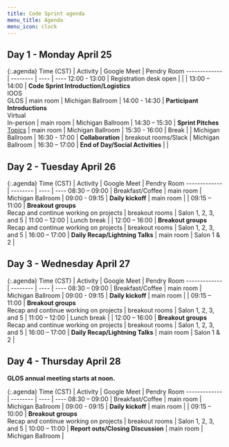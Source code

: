 ```yaml
---
title: Code Sprint agenda
menu_title: Agenda
menu_icon: clock
---
```


## Day 1 - Monday April 25

{:.agenda}
Time (CST)    | Activity | Google Meet | Pendry Room
------------- | -------- | ---- | ----
12:00 - 13:00 | Registration desk open |  |  |
13:00 – 14:00 | **Code Sprint Introduction/Logistics**<br>IOOS<br>GLOS | main room | Michigan Ballroom |
14:00 - 14:30 | **Participant Introductions**<br>Virtual<br>In-person | main room | Michigan Ballroom |
14:30 – 15:30 | **Sprint Pitches**<br>[Topics](https://ioos.github.io/ioos-code-sprint/topics/) | main room | Michigan Ballroom |
15:30 - 16:00 | Break | | Michigan Ballroom |
16:30 - 17:00 | **Collaboration** | breakout rooms/Slack | Michigan Ballroom |
16:30 – 17:00 | **End of Day/Social Activities** |  |

## Day 2 - Tuesday April 26

{:.agenda}
Time (CST)    | Activity | Google Meet | Pendry Room
------------- | -------- | ---- | ----
08:30 – 09:00 | Breakfast/Coffee | main room | Michigan Ballroom | 
09:00 - 09:15 | **Daily kickoff** | main room | |
09:15 – 11:00 | **Breakout groups**<br>Recap and continue working on projects | breakout rooms | Salon 1, 2, 3, and 5 |
11:00 – 12:00 | Lunch break | |
12:00 – 16:00 | **Breakout groups**<br>Recap and continue working on projects | breakout rooms | Salon 1, 2, 3, and 5 |
16:00 – 17:00 | **Daily Recap/Lightning Talks** | main room | Salon 1 & 2 |

## Day 3 - Wednesday April 27

{:.agenda}
Time (CST)    | Activity | Google Meet | Pendry Room
------------- | -------- | ---- | ----
08:30 – 09:00 | Breakfast/Coffee | main room | Michigan Ballroom |
09:00 - 09:15 | **Daily kickoff** | main room | |
09:15 – 11:00 | **Breakout groups**<br>Recap and continue working on projects | breakout rooms | Salon 1, 2, 3, and 5 |
11:00 – 12:00 | Lunch break |  |
12:00 – 16:00 | **Breakout groups**<br>Recap and continue working on projects | breakout rooms | Salon 1, 2, 3, and 5 |
16:00 – 17:00 | **Daily Recap/Lightning Talks** | main room | Salon 1 & 2 |

## Day 4 - Thursday April 28

__GLOS annual meeting starts at noon.__

{:.agenda}
Time (CST)    | Activity | Google Meet | Pendry Room
------------- | -------- | ---- | ----
08:30 – 09:00 | Breakfast/Coffee | main room | Michigan Ballroom |
09:00 - 09:15 | **Daily kickoff** | main room | |
09:15 – 10:00 | **Breakout groups**<br>Recap and continue working on projects | breakout rooms | Salon 1, 2, 3, and 5 |
10:00 – 11:00 | **Report outs/Closing Discussion** | main room | Michigan Ballroom |
